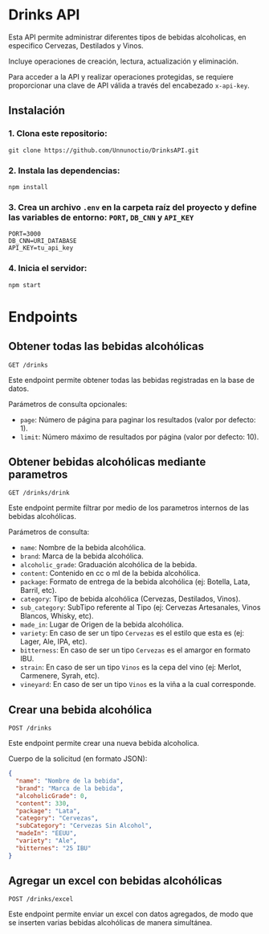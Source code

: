 # Drinks API

Esta API permite administrar diferentes tipos de bebidas alcoholicas, en especifico Cervezas, Destilados y Vinos.

Incluye operaciones de creación, lectura, actualización y eliminación.

Para acceder a la API y realizar operaciones protegidas, se requiere proporcionar una clave de API válida a través del encabezado `x-api-key`.

## Instalación

### 1. Clona este repositorio:
    git clone https://github.com/Unnunoctio/DrinksAPI.git

### 2. Instala las dependencias:
  
    npm install

### 3. Crea un archivo `.env` en la carpeta raíz del proyecto y define las variables de entorno: `PORT`, `DB_CNN` y `API_KEY`

    PORT=3000
    DB_CNN=URI_DATABASE
    API_KEY=tu_api_key

### 4. Inicia el servidor:

    npm start

# Endpoints

## Obtener todas las bebidas alcohólicas
  
`GET /drinks`

Este endpoint permite obtener todas las bebidas registradas en la base de datos.

Parámetros de consulta opcionales:
- `page`: Número de página para paginar los resultados (valor por defecto: 1).
- `limit`: Número máximo de resultados por página (valor por defecto: 10).
  
## Obtener bebidas alcohólicas mediante parametros

`GET /drinks/drink`

  Este endpoint permite filtrar por medio de los parametros internos de las bebidas alcohólicas.

  Parámetros de consulta:
  - `name`: Nombre de la bebida alcohólica.
  - `brand`: Marca de la bebida alcohólica.
  - `alcoholic_grade`: Graduación alcohólica de la bebida.
  - `content`: Contenido en cc o ml de la bebida alcohólica.
  - `package`: Formato de entrega de la bebida alcohólica (ej: Botella, Lata, Barril, etc).
  - `category`: Tipo de bebida alcohólica (Cervezas, Destilados, Vinos).
  - `sub_category`: SubTipo referente al Tipo (ej: Cervezas Artesanales, Vinos Blancos, Whisky, etc).
  - `made_in`: Lugar de Origen de la bebida alcohólica.
  - `variety`: En caso de ser un tipo `Cervezas` es el estilo que esta es (ej: Lager, Ale, IPA, etc).
  - `bitterness`: En caso de ser un tipo `Cervezas` es el amargor en formato IBU.
  - `strain`: En caso de ser un tipo `Vinos` es la cepa del vino (ej: Merlot, Carmenere, Syrah, etc).
  - `vineyard`: En caso de ser un tipo `Vinos` es la viña a la cual corresponde.

## Crear una bebida alcohólica

`POST /drinks`

  Este endpoint permite crear una nueva bebida alcoholica.

  Cuerpo de la solicitud (en formato JSON):
  ```json
  {
    "name": "Nombre de la bebida",
    "brand": "Marca de la bebida",
    "alcoholicGrade": 0,
    "content": 330,
    "package": "Lata",
    "category": "Cervezas",
    "subCategory": "Cervezas Sin Alcohol",
    "madeIn": "EEUU",
    "variety": "Ale",
    "bitternes": "25 IBU"
  }
  ```

## Agregar un excel con bebidas alcohólicas

`POST /drinks/excel`

  Este endpoint permite enviar un excel con datos agregados, de modo que se inserten varias bebidas alcohólicas de manera simultánea.

